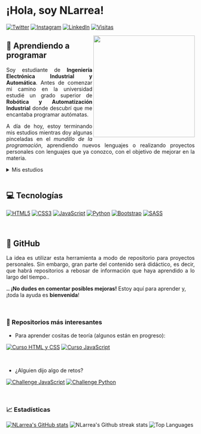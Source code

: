 # ¡Hola, soy NLarrea!

[![Twitter](https://img.shields.io/badge/@nloust__-%231DA1F2.svg?logo=Twitter&logoColor=white)](https://twitter.com/nloust_)
[![Instagram](https://img.shields.io/badge/@n.loust-%23E4405F.svg?logo=Instagram&logoColor=white)](https://www.instagram.com/n.loust)
[![LinkedIn](https://img.shields.io/badge/Naia_Larrea-%230077B5.svg?logo=linkedin&logoColor=white)](https://www.linkedin.com/in/naia-larrea/)
[![Visitas](https://visitcount.itsvg.in/api?id=NLarrea&label=Visitas&color=12&icon=6&pretty=true)](https://github.com/NLarrea)


<!-- para mostrar una imagen distinta según el tema de GitHub -->
<!-- <div align="center">
  <picture>
    <source media="(prefers-color-scheme: dark)" srcset="https://user-images.githubusercontent.com/110897750/189206123-8d8b0980-63a4-41cc-850c-3d603e24b9d4.png">
    <source media="(prefers-color-scheme: light)" srcset="https://user-images.githubusercontent.com/110897750/189229193-4512c056-e934-4338-b5f2-a5131841e22a.png">
    <img width="811" alt="Shows a light header in light color mode and a dark header in dark color mode" src="https://user-images.githubusercontent.com/110897750/189229193-4512c056-e934-4338-b5f2-a5131841e22a.png">
  </picture>
</div> -->


<img align="right" src="https://user-images.githubusercontent.com/110897750/202553655-6a8980f0-9a07-48e7-875c-73ce184cb525.png" width="271"/>


## 🌱 Aprendiendo a programar

<p align="justify">Soy estudiante de <strong>Ingeniería Electrónica Industrial y Automática</strong>.
Antes de comenzar mi camino en la universidad estudié un grado superior de <strong>Robótica y Automatización Industrial</strong> donde descubrí que me encantaba programar autómatas.</p>

<p align="justify">A día de hoy, estoy terminando mis estudios mientras doy algunas pinceladas en el <i>mundillo de la programación</i>, aprendiendo nuevos lenguajes o realizando proyectos personales con lenguajes que ya conozco, con el objetivo de mejorar en la materia.</p>

<!-- desplegable sobre mis estudios: -->
<details><summary>Mis estudios</summary>
  <ul> <!-- lista con mis estudios realizados -->
    <li type="disc">Ingeniería Electrónica Industrial y Automática</li> <!-- elementos de lista. "disc" hace referencia a un punto negro sin más -->
    <li type="disc">Especialización en Gestión de medios de producción en la industria altamente automatizada</li>
    <li type="disc">Grado superior de Robótica y Automatización Industrial</li>
    <li type="disc">Certificados de Tia Portal y Universal Robots</li>
    <li type="disc">Aprendiendo por diversión: C++, C#, Python, Kotlin, ...</li>
  </ul>
</details>


<br>


## 💻 Tecnologías

[![HTML5](https://img.shields.io/badge/html5-%23E34F26.svg?style=for-the-badge&logo=html5&logoColor=white)](https://htmlreference.io/)
[![CSS3](https://img.shields.io/badge/css3-%231572B6.svg?style=for-the-badge&logo=css3&logoColor=white)](https://cssreference.io/)
[![JavaScript](https://img.shields.io/badge/javascript-%23323330.svg?style=for-the-badge&logo=javascript&logoColor=%23F7DF1E)](https://www.javascript.com/)
[![Python](https://img.shields.io/badge/python-3670A0?style=for-the-badge&logo=python&logoColor=ffdd54)](https://www.python.org/)
[![Bootstrap](https://img.shields.io/badge/bootstrap-%23563D7C.svg?style=for-the-badge&logo=bootstrap&logoColor=white)](https://getbootstrap.com/)
[![SASS](https://img.shields.io/badge/SASS-hotpink.svg?style=for-the-badge&logo=SASS&logoColor=white)](https://sass-lang.com/)


<br>


## 📌 GitHub
<p align="justify">La idea es utilizar esta herramienta a modo de repositorio para proyectos personales. Sin embargo, gran parte del contenido será didáctico, es decir, que habrá repositorios a rebosar de información que haya aprendido a lo largo del tiempo..</p>

<strong>.. ¡No dudes en comentar posibles mejoras!</strong> Estoy aquí para aprender y, ¡toda la ayuda es <strong>bienvenida</strong>!


<br>


### 📒 Repositorios más interesantes

* Para aprender cositas de teoría (algunos están en progreso):

[![Curso HTML y CSS](https://github-readme-stats.vercel.app/api/pin/?username=NLarrea&repo=Curso-HTML-CSS&show_owner=true)](https://github.com/NLarrea/Curso-HTML-CSS)
[![Curso JavaScript](https://github-readme-stats.vercel.app/api/pin/?username=NLarrea&repo=Curso-JavaScript&show_owner=true)](https://github.com/NLarrea/Curso-JavaScript)

<br>

* ¿Alguien dijo algo de retos?

[![Challenge JavaScript](https://github-readme-stats.vercel.app/api/pin/?username=NLarrea&repo=CodingChallenge-JavaScript&show_owner=true)](https://github.com/NLarrea/CodingChallenge-JavaScript)
[![Challenge Python](https://github-readme-stats.vercel.app/api/pin/?username=NLarrea&repo=CodingChallenge-Python&show_owner=true)](https://github.com/NLarrea/CodingChallenge-Python)


<br>


### 📈 Estadísticas

[![NLarrea's GitHub stats](https://github-readme-stats.vercel.app/api?username=NLarrea&theme=onedark)](https://github.com/NLarrea/github-readme-stats)
![NLarrea's Github streak stats](https://github-readme-streak-stats.herokuapp.com/?user=NLarrea&theme=onedark&hide_border=false)
![Top Languages](https://github-readme-stats.vercel.app/api/top-langs/?username=NLarrea&theme=onedark&hide_border=false&include_all_commits=true&count_private=false&layout=compact)
